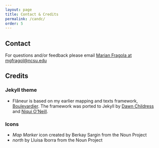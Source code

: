 ```yaml
---
layout: page
title: Contact & Credits
permalink: /candc/
order: 5
---
```

## Contact
For questions and/or feedback please email <a href="mailto:mgfragol@ncsu.edu">Marian Fragola at mgfragol@ncsu.edu</a>

## Credits
### Jekyll theme
* Flâneur is based on my earlier mapping and texts framework, [Boulevardier](https://github.com/kirschbombe/boulevardier). The framework was ported to Jekyll by [Dawn Childress](https://github.com/kirschbombe) and [Niqui O'Neill](https://github.com/dnoneill).


### Icons
* _Map Marker_ icon created by Berkay Sargin from the Noun Project
* _north_ by Lluisa Iborra from the Noun Project
